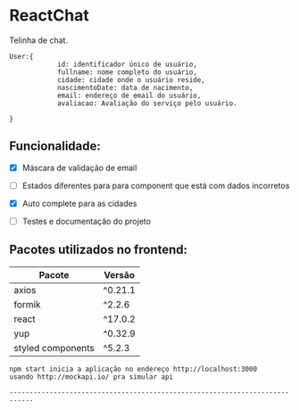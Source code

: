 # ReactChat
Telinha de chat. </br>

<pre><code>User:{ 
            id: identificador único de usuário, 
            fullname: nome completo do usuário, 
            cidade: cidade onde o usuário reside,
            nascimentoDate: data de nacimento,
            email: endereço de email do usuário,
            avaliacao: Avaliação do serviço pelo usuário.
            
}</pre></code>

                
 ## Funcionalidade:
- [X] Máscara de validação de email
- [ ] Estados diferentes para para component que está com dados incorretos
- [X] Auto complete para as cidades
- [ ] Testes  e documentação do projeto
               

## Pacotes utilizados no frontend:
<table>
    <thead>
        <th> Pacote </th>
        <th> Versão </th>
    </thead>
    <tbody>
        <tr>
            <td> axios </td>   <td> ^0.21.1</td> 
        </tr>
        <tr>
            <td> formik</td>  <td>  ^2.2.6 </td>
        </tr>
        <tr>
            <td> react</td>  <td>  ^17.0.2 </td>
      </tr>
        <tr>
            <td> yup</td>  <td>  ^0.32.9 </td>
        </tr>
         <tr>
            <td> styled components </td>  <td>  ^5.2.3 </td>
        </tr>
    </tbody>
</table>

    
    
    
    npm start inicia a aplicação no endereço http://localhost:3000
    usando http://mockapi.io/ pra simular api
    
    ----------------------------------------------------------------------------

